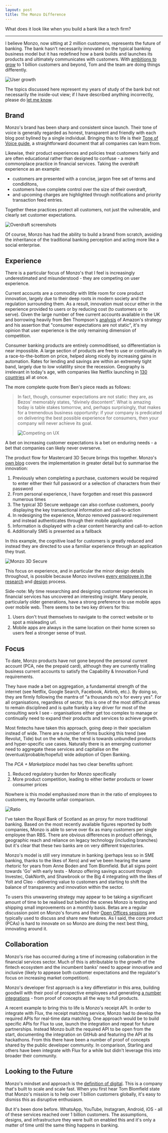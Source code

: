 ```yaml
---
layout: post
title: The Monzo Difference
---
```


What does it look like when you build a bank like a tech firm?

---

I believe Monzo, now sitting at 2 million customers, represents the future of banking. The bank hasn't necessarily innovated on the typical banking business model but it has redefined how a bank builds and launches its products and ultimately communicates with customers. With [ambitions to grow](https://monzo.com/blog/2018/07/30/scaling-our-customer-support/) to 1 billion customers and beyond, Tom and the team are doing things differently. 

![User growth](/images/monzo-growth.jpeg)

The topics discussed here represent my years of study of the bank but not necessarily the inside-out view; if I have described anything incorrectly, please do [let me know](mailto:murdo.connochie@gmail.com).

## Brand
Monzo's brand has been sharp and consistent since launch. Their tone of voice is generally regarded as honest, transparent and friendly with each blog post bylined by a single individual. Bringing this to life is their [Tone of Voice guide](https://monzo.com/tone-of-voice/), a straightforward document that all companies can learn from.

Likewise, their product experiences and policies treat customers fairly and are often educational rather than designed to confuse - a more commonplace practice in financial services. Taking the overdraft experience as an example: 

- customers are presented with a concise, jargon free set of terms and condiditons,
- customers have complete control over the size of their overdraft,
- and upcoming charges are highlighted through notifications and priority transaction feed entries.

Together these practices protect all customers, not just the vulnerable, and clearly set customer expectations.

![Overdraft screenshots](/images/monzo-overdraft.png)

Of course, Monzo has had the ability to build a brand from scratch, avoiding the inheritance of the traditional banking perception and acting more like a social enterprise.

## Experience
There is a particular focus of Monzo's that I feel is increasingly underestimated and misunderstood - they are competing on user experience.

Current accounts are a commodity with little room for core product innovation, largely due to their deep roots in modern society and the regulation surrounding them. As a result, innovation must occur either in the experience provided to users or by reducing cost (to customers or to serve). Given the large number of free current accounts available in the UK and borrowing heavily from Ben Thompson's [analysis](https://stratechery.com/2018/divine-discontent-disruptions-antidote/) of Amazon's strategy and his assertion that "consumer expectations are not static", it's my opinion that user experience is the only remaining dimension of competition. 

Consumer banking products are entirely commoditised, so differentiation is near impossible. A large section of products are free to use or continually in a race-to-the-bottom on price, helped along nicely by increasing gains in automation. Rates for lending and savings are within an extremely tight band, largely due to low volatility since the recession. Geography is irrelevant in today's age, with companies like Netflix launching in [130 countries](https://techcrunch.com/2016/01/06/netflix-finally-goes-global/) all at once.

The more complete quote from Ben's piece reads as follows:
>In fact, though, consumer expectations are not static: they are, as Bezos’ memorably states, “divinely discontent”. What is amazing today is table stakes tomorrow, and, perhaps surprisingly, that makes for a tremendous business opportunity: if your company is predicated on delivering the best possible experience for consumers, then your company will never achieve its goal.
> 
>![Competing on UX](https://stratechery.com/wp-content/uploads/2018/05/Paper.stratechery-Year-One.348.png)

A bet on increasing customer expectations is a bet on enduring needs - a bet that companies can likely never overserve.

The product flow for Mastercard 3D Secure brings this together. Monzo's [own blog](https://monzo.com/blog/2018/08/22/launching-3d-secure/) covers the implementation in greater detail but to summarise the innovation:

1. Previously when completing a purchase, customers would be required to enter either their full password or a selection of characters from their password
2. From personal experience, I have forgotten and reset this password numerous times
3. The typical 3D Secure webpage can also confuse customers, poorly displaying the key transactional information and call-to-action
4. In redesigning the experience, Monzo removed password requirement and instead authenticates through their mobile application
5. Information is displayed with a clear content hierarchy and call-to-action
6. Additionally SMS is presented as a fallback 

In this example, the cognitive load for customers is greatly reduced and instead they are directed to use a familiar experience through an application they trust.

![Monzo 3D Secure](https://d33wubrfki0l68.cloudfront.net/bcc67d429ca3c00766c6103abc44e3a6e4cabfef/76fea/static/images/blog/2018-08-13-3d-secure/3ds-monzo-blog.png)

This focus on experience, and in particular the minor design details throughout, is possible because Monzo involves [every employee in the research](https://monzo.com/blog/2019/05/30/everyone-does-user-research-at-monzo/) and [design](https://monzo.com/blog/2019/02/11/internal-product-design/) process. 

Side-note: My time researching and designing customer experiences in financial services has uncovered an interesting insight. Many people, particularly older generations, have a strong preference to use mobile apps over mobile web. There seems to be two key drivers for this:
1. Users don't trust themselves to navigate to the correct website or to spot a misleading url.
2. Mobile apps are always in the same location on their home screen so users feel a stronger sense of trust.

## Focus

To date, Monzo products have not gone beyond the personal current account (PCA, née the prepaid card), although they are currently trialling business current accounts to satisfy the Capability & Innovation Fund requirements.

They have made a bet on aggregation, a fundamental strength of the internet (see Netflix, Google Search, Facebook, Airbnb, etc.). By doing so, they are firmly following the mantra of "a thousands no's for every yes". For all organisations, regardless of sector, this is one of the most difficult areas to remain disciplined and is quite frankly a key driver for most of the consulting work I see - organisations either get too complex to manage or continually need to expand their products and services to achieve growth.

Most fintechs have taken this approach, going deep in their specialism instead of wide. There are a number of firms bucking this trend (see Revolut, Tide) but on the whole, the trend is towards unbundled products and hyper-specific use cases. Naturally there is an emerging customer need to aggregate these services and capitalise on the (eventual/probable/hopeful) wide adoption of Open Banking.

The _PCA + Marketplace_ model has two clear benefits upfront:
1. Reduced regulatory burden for Monzo specifically
2. More product competition, leading to either better products or lower consumer prices

Nowhere is this model emphasised more than in the ratio of employees to customers, my favourite unfair comparison.

![Ratio](/images/monzo-ratio.jpeg)

I've taken the Royal Bank of Scotland as an proxy for more traditional banking. Based on the most recently available figures reported by both companies, Monzo is able to serve over 6x as many customers per single employee than RBS. There are obvious differences in product offerings, geographic reach and reliance on legacy technology (including branches) but it's clear that these two banks are on very different trajectories. 

Monzo's model is still very immature in banking (perhaps less so in SME banking, thanks to the likes of Xero) and we've been hearing the same rhetoric for years from Anne Boden and Tom Blomfield. But all signs point towards 'Go' with early tests - Monzo offering savings account through Investec, OakNorth, and Shawbrook or the Big 4 integrating with the likes of Yolt and Cleo - delivering value to customers and starting to shift the balance of transparency and innovation within the sector. 

To users this unwavering strategy may appear to be taking a significant amount of time to be realised but behind the scenes Monzo is testing and shipping small improvements on a monthly basis. Betas are a regular discussion point on Monzo's forums and their [Open Offices sessions](https://www.youtube.com/watch?v=DQ5p1VGSJLY&feature=share) are typically used to discuss and share new features. As I said, the core product (PCAs) is hard to innovate on so Monzo are doing the next best thing, innovating around it. 

## Collaboration

Monzo's rise has occurred during a time of increasing collaboration in the financial services sector. Much of this is attributable to the growth of the fintech ecosystem and the incumbent banks' need to appear innovative and inclusive (likely to appease both customer expectations and the regulator's focus on increasing market competition). 

Monzo's developer first approach is a key differetiator in this area, building goodwill with their pool of prospective employees and generating [a number integrations](https://github.com/rdingwall/awesome-monzo) - from proof of concepts all the way to full products.

A recent example to bring this to life is Monzo's receipt API. In order to integrate with Flux, the receipt matching service, Monzo had to develop the required APIs for real-time data matching. One approach would be to build specific APIs for Flux to use, launch the integration and repeat for future partnerships. Instead Monzo built the required API to be open from the start, documenting the integration on GitHub and featuring the API at its hackathons. From this there have been a number of proof of concepts shared by the public developer community. In comparison, Starling and others have been integrate with Flux for a while but didn't leverage this into broader their community.

## Looking to the Future

Monzo's mindset and approach is the [definition of digital](https://definitionofdigital.com/). This is a company that's built to scale and scale fast. When you first hear Tom Blomfield state that Monzo's mission is to help over 1 billion customers globally, it's easy to dismiss this as disruptive enthusiasm. 

But it's been done before. WhatsApp, YouTube, Instagram, Android, iOS - all of these services reached over 1 billion customers. The assumptions, designs, and infrastructure they were built on enabled this and it's only a matter of time until the same thing happens in banking.
